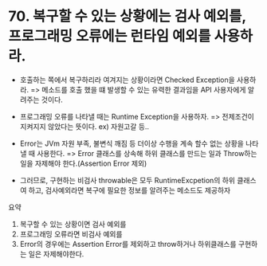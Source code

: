 # 70. 복구할 수 있는 상황에는 검사 예외를, 프로그래밍 오류에는 런타임 예외를 사용하라.

* 호출하는 쪽에서 복구하리라 여겨지는 상황이라면 Checked Exception을 사용하라.
=> 메소드를 호출 했을 떄 발생할 수 있는 유력한 결과임을 API 사용자에게 알려주는 것이다. 

* 프로그래밍 오류를 나타낼 때는 Runtime Exception을 사용하자.
=> 전제조건이 지켜지지 않았다는 뜻이다. ex) 자원고갈 등..


* Error는 JVm 자원 부족, 불변식 깨짐 등 더이상 수행을 계속 할수 없는 상황을 나타낼 때 사용한다.
=> Error 클래스를 상속해 하위 클래스를 만드는 일과 Throw하는 일을 자제해야 한다.(Assertion Error 제외)

* 그러므로, 구현하는 비검사 throwable은 모두 RuntimeExcpetion의 하위 클래스여 하고, 검사예외라면 복구에 필요한 정보를 알려주는 메소드도 제공하자

요약
1. 복구할 수 있는 상황이면 검사 예외를
2. 프로그래밍 오류라면 비검사 예외를 
3. Error의 경우에는 Assertion Error를 제외하고 throw하거나 하위클래스를 구현하는 일은 자제해야한다.